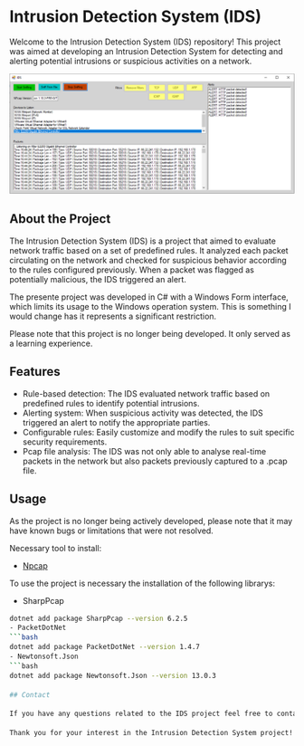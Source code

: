 # Intrusion Detection System (IDS)

Welcome to the Intrusion Detection System (IDS) repository! This project was aimed at developing an Intrusion Detection System for detecting and alerting potential intrusions or suspicious activities on a network.

<p align="center">
  <img src="ids.PNG" alt="Image" width="1200" />
</p>


## About the Project

The Intrusion Detection System (IDS) is a project that aimed to evaluate network traffic based on a set of predefined rules. It analyzed each packet circulating on the network and checked for suspicious behavior according to the rules configured previously. When a packet was flagged as potentially malicious, the IDS triggered an alert.

The presente project was developed in C# with a Windows Form interface, which limits its usage to the Windows operation system. This is something I would change has it represents a significant restriction.

Please note that this project is no longer being developed. It only served as a learning experience.

## Features

- Rule-based detection: The IDS evaluated network traffic based on predefined rules to identify potential intrusions.
- Alerting system: When suspicious activity was detected, the IDS triggered an alert to notify the appropriate parties.
- Configurable rules: Easily customize and modify the rules to suit specific security requirements.
- Pcap file analysis: The IDS was not only able to analyse real-time packets in the network but also packets previously captured to a .pcap file.

## Usage

As the project is no longer being actively developed, please note that it may have known bugs or limitations that were not resolved.

Necessary tool to install:
- [Npcap](https://npcap.com/)

To use the project is necessary the installation of the following librarys:
- SharpPcap
```bash
dotnet add package SharpPcap --version 6.2.5
- PacketDotNet
```bash
dotnet add package PacketDotNet --version 1.4.7
- Newtonsoft.Json
```bash
dotnet add package Newtonsoft.Json --version 13.0.3

## Contact

If you have any questions related to the IDS project feel free to contact me on LinkedIn: [https://www.linkedin.com/in/teresa-sousa/]

Thank you for your interest in the Intrusion Detection System project!

